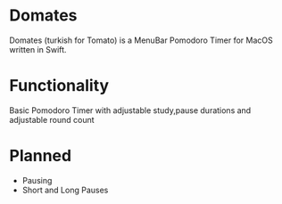 # Domates
Domates (turkish for Tomato) is a MenuBar Pomodoro Timer for MacOS
written in Swift.

# Functionality
Basic Pomodoro Timer with adjustable study,pause durations and adjustable round count

# Planned
- Pausing
- Short and Long Pauses


